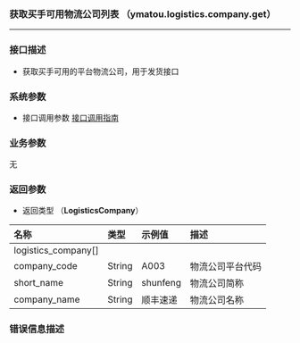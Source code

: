 ### 获取买手可用物流公司列表 （ymatou.logistics.company.get）

---

### 接口描述

* 获取买手可用的平台物流公司，用于发货接口

### 系统参数

* 接口调用参数 [接口调用指南](/openapi/how-to-call-api.md)


### 业务参数

无

### 返回参数

* 返回类型 （**LogisticsCompany**）

| 名称 | 类型 | 示例值 | 描述 |
| :--- | :--- | :--- | :--- |
| logistics\_company[] |  |  |  |
| company\_code | String | A003 | 物流公司平台代码 |
| short\_name | String | shunfeng | 物流公司简称 |
| company\_name | String | 顺丰速递 | 物流公司名称 |

### 错误信息描述